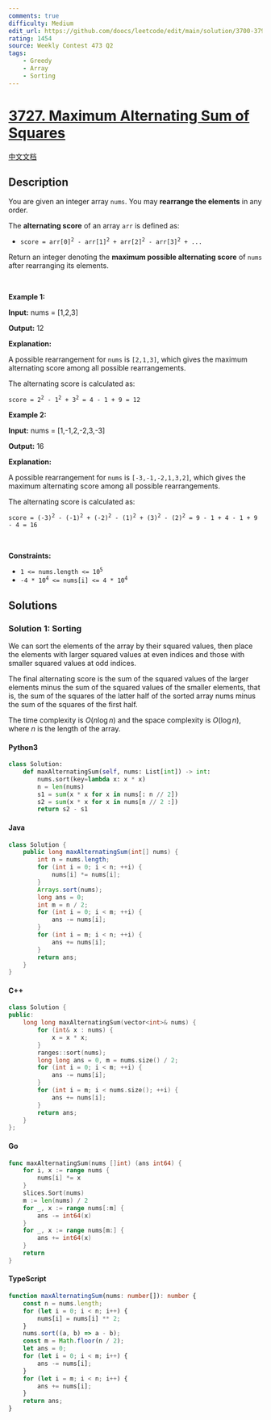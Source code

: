 ```yaml
---
comments: true
difficulty: Medium
edit_url: https://github.com/doocs/leetcode/edit/main/solution/3700-3799/3727.Maximum%20Alternating%20Sum%20of%20Squares/README_EN.md
rating: 1454
source: Weekly Contest 473 Q2
tags:
    - Greedy
    - Array
    - Sorting
---
```


<!-- problem:start -->

# [3727. Maximum Alternating Sum of Squares](https://leetcode.com/problems/maximum-alternating-sum-of-squares)

[中文文档](/solution/3700-3799/3727.Maximum%20Alternating%20Sum%20of%20Squares/README.md)

## Description

<!-- description:start -->

<p>You are given an integer array <code>nums</code>. You may <strong>rearrange the elements</strong> in any order.</p>

<p>The <strong>alternating score</strong> of an array <code>arr</code> is defined as:</p>

<ul>
	<li><code>score = arr[0]<sup>2</sup> - arr[1]<sup>2</sup> + arr[2]<sup>2</sup> - arr[3]<sup>2</sup> + ...</code></li>
</ul>

<p>Return an integer denoting the <strong>maximum possible alternating score</strong> of <code>nums</code> after rearranging its elements.</p>

<p>&nbsp;</p>
<p><strong class="example">Example 1:</strong></p>

<div class="example-block">
<p><strong>Input:</strong> <span class="example-io">nums = [1,2,3]</span></p>

<p><strong>Output:</strong> <span class="example-io">12</span></p>

<p><strong>Explanation:</strong></p>

<p>A possible rearrangement for <code>nums</code> is <code>[2,1,3]</code>, which gives the maximum alternating score among all possible rearrangements.</p>

<p>The alternating score is calculated as:</p>

<p><code>score = 2<sup>2</sup> - 1<sup>2</sup> + 3<sup>2</sup> = 4 - 1 + 9 = 12</code></p>
</div>

<p><strong class="example">Example 2:</strong></p>

<div class="example-block">
<p><strong>Input:</strong> <span class="example-io">nums = [1,-1,2,-2,3,-3]</span></p>

<p><strong>Output:</strong> <span class="example-io">16</span></p>

<p><strong>Explanation:</strong></p>

<p>A possible rearrangement for <code>nums</code> is <code>[-3,-1,-2,1,3,2]</code>, which gives the maximum alternating score among all possible rearrangements.</p>

<p>The alternating score is calculated as:</p>

<p><code>score = (-3)<sup>2</sup> - (-1)<sup>2</sup> + (-2)<sup>2</sup> - (1)<sup>2</sup> + (3)<sup>2</sup> - (2)<sup>2</sup> = 9 - 1 + 4 - 1 + 9 - 4 = 16</code></p>
</div>

<p>&nbsp;</p>
<p><strong>Constraints:</strong></p>

<ul>
	<li><code>1 &lt;= nums.length &lt;= 10<sup>5</sup></code></li>
	<li><code>-4 * 10<sup>4</sup> &lt;= nums[i] &lt;= 4 * 10<sup>4</sup></code></li>
</ul>

<!-- description:end -->

## Solutions

<!-- solution:start -->

### Solution 1: Sorting

We can sort the elements of the array by their squared values, then place the elements with larger squared values at even indices and those with smaller squared values at odd indices.

The final alternating score is the sum of the squared values of the larger elements minus the sum of the squared values of the smaller elements, that is, the sum of the squares of the latter half of the sorted array $\text{nums}$ minus the sum of the squares of the first half.

The time complexity is $O(n \log n)$ and the space complexity is $O(\log n)$, where $n$ is the length of the array.

<!-- tabs:start -->

#### Python3

```python
class Solution:
    def maxAlternatingSum(self, nums: List[int]) -> int:
        nums.sort(key=lambda x: x * x)
        n = len(nums)
        s1 = sum(x * x for x in nums[: n // 2])
        s2 = sum(x * x for x in nums[n // 2 :])
        return s2 - s1
```

#### Java

```java
class Solution {
    public long maxAlternatingSum(int[] nums) {
        int n = nums.length;
        for (int i = 0; i < n; ++i) {
            nums[i] *= nums[i];
        }
        Arrays.sort(nums);
        long ans = 0;
        int m = n / 2;
        for (int i = 0; i < m; ++i) {
            ans -= nums[i];
        }
        for (int i = m; i < n; ++i) {
            ans += nums[i];
        }
        return ans;
    }
}
```

#### C++

```cpp
class Solution {
public:
    long long maxAlternatingSum(vector<int>& nums) {
        for (int& x : nums) {
            x = x * x;
        }
        ranges::sort(nums);
        long long ans = 0, m = nums.size() / 2;
        for (int i = 0; i < m; ++i) {
            ans -= nums[i];
        }
        for (int i = m; i < nums.size(); ++i) {
            ans += nums[i];
        }
        return ans;
    }
};
```

#### Go

```go
func maxAlternatingSum(nums []int) (ans int64) {
	for i, x := range nums {
		nums[i] *= x
	}
	slices.Sort(nums)
	m := len(nums) / 2
	for _, x := range nums[:m] {
		ans -= int64(x)
	}
	for _, x := range nums[m:] {
		ans += int64(x)
	}
	return
}
```

#### TypeScript

```ts
function maxAlternatingSum(nums: number[]): number {
    const n = nums.length;
    for (let i = 0; i < n; i++) {
        nums[i] = nums[i] ** 2;
    }
    nums.sort((a, b) => a - b);
    const m = Math.floor(n / 2);
    let ans = 0;
    for (let i = 0; i < m; i++) {
        ans -= nums[i];
    }
    for (let i = m; i < n; i++) {
        ans += nums[i];
    }
    return ans;
}
```

<!-- tabs:end -->

<!-- solution:end -->

<!-- problem:end -->
